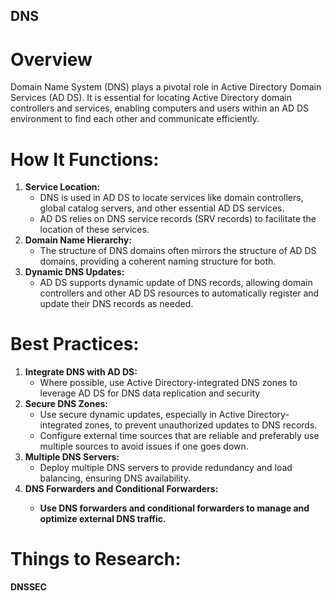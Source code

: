 ## DNS
# Overview
Domain Name System (DNS) plays a pivotal role in Active Directory Domain Services (AD DS). It is essential for locating Active Directory domain controllers and services, enabling computers and users within an AD DS environment to find each other and communicate efficiently.

# How It Functions:
1. <b>Service Location:</b>
   - DNS is used in AD DS to locate services like domain controllers, global catalog servers, and other essential AD DS services.
   - AD DS relies on DNS service records (SRV records) to facilitate the location of these services.
2. <b>Domain Name Hierarchy:</b>
   - The structure of DNS domains often mirrors the structure of AD DS domains, providing a coherent naming structure for both.
3. <b>Dynamic DNS Updates:</b>
   - AD DS supports dynamic update of DNS records, allowing domain controllers and other AD DS resources to automatically register and update their DNS records as needed.

# Best Practices:
1. <b>Integrate DNS with AD DS:</b>
   - Where possible, use Active Directory-integrated DNS zones to leverage AD DS for DNS data replication and security
2. <b>Secure DNS Zones:</b>
   - Use secure dynamic updates, especially in Active Directory-integrated zones, to prevent unauthorized updates to DNS records.
   - Configure external time sources that are reliable and preferably use multiple sources to avoid issues if one goes down.
3. <b>Multiple DNS Servers:</b>
   - Deploy multiple DNS servers to provide redundancy and load balancing, ensuring DNS availability.</b>
4. <b>DNS Forwarders and Conditional Forwarders:
   - Use DNS forwarders and conditional forwarders to manage and optimize external DNS traffic.

# Things to Research:
DNSSEC